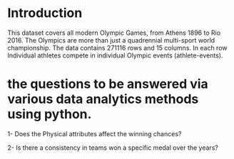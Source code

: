 # Introduction  
  This dataset covers all modern Olympic Games, from Athens 1896 to Rio 2016.
  The Olympics are more than just a quadrennial multi-sport world championship.
  The data contains 271116 rows and 15 columns.
  In each row Individual athletes compete in individual Olympic events (athlete-events).
  
  # the questions to be answered via various data analytics methods using python.
  1- Does the Physical attributes affect the winning chances? 
  
  2- Is there a consistency in teams won a specific medal over the years?
